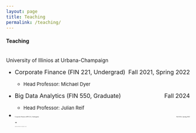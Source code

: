 ```yaml
---
layout: page
title: Teaching
permalink: /teaching/
---
```

  
#### **Teaching** <br>
\
University of Illinios at Urbana-Champaign<br> 
  * <font size="3"> Corporate Finance (FIN 221, Undergrad) <span style="float:right;"> Fall 2021, Spring 2022 </span> </font>
    - <font size="2"> Head Professor: Michael Dyer </font><br>

  * <font size="3"> Big Data Analytics (FIN 550, Graduate) <span style="float:right;"> Fall 2024 </span> </font>
    - <font size="2"> Head Professor: Julian Reif</font>

* <p style="font-family: Times New Roman; font-size: 3pt"> Corporate Finance (FIN 221, Undergrad) <span style="float:right;"> Fall 2021, Spring 2022 </span></p>
  - <p style="font-family: Times New Roman; font-size: 2pt"> Head Professor: Michael Dyer </p>

<br />
<br />
